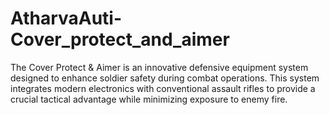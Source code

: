 # AtharvaAuti-Cover_protect_and_aimer
The Cover Protect &amp; Aimer is an innovative defensive equipment system designed to enhance soldier safety during combat operations. This system integrates modern electronics with conventional assault rifles to provide a crucial tactical advantage while minimizing exposure to enemy fire.
